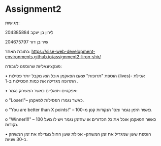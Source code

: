 # Assignment2
 
 מגישות: 
 
 לירון בן יעקב 204385884 
 
 שיר בן דור 204675797

 
כתובת האתר: https://sise-web-development-environments.github.io/assignment2-liron-shir/

פונקציונאליות שהוספנו לעבודה: 

•	הוספת "תרופות" שאם הפאקמן אוכל הוא מקבל יותר פסילות (lives)- אכילת התרופה מגדילה את כמות הפסילות ב-1 .


•	אפקטים ויזואליים כאשר המשחק נגמר: 

 o	"Loser!"– כאשר נגמרו הפסילות לפאקמן.

 o	"You are better than X points!" – כאשר הזמן נגמר ומס' הנקודות קטן מ-100.

 o	"Winner!!!" – כאשר הפאקמן אוכל את כל הכדורים או שהזמן נגמר ויש לו מעל 100 נקודות.

 
•	הוספת שעון שמגדיל את זמן המשחק- אכילת שעון החול מגדילה את זמן המשחק ב-30 שניות. 
